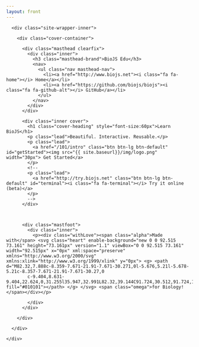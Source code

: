 ```yaml
---
layout: front
---
```


<div class="site-wrapper">

      <div class="site-wrapper-inner">

        <div class="cover-container">

          <div class="masthead clearfix">
            <div class="inner">
              <h3 class="masthead-brand">BioJS Edu</h3>
              <nav>
                <ul class="nav masthead-nav">
                  <li><a href="http://www.biojs.net"><i class="fa fa-home"></i> Home</a></li>
                  <li><a href="https://github.com/biojs/biojs"><i class="fa fa-github-alt"></i> GitHub</a></li>
                </ul>
              </nav>
            </div>
          </div>

          <div class="inner cover">
            <h1 class="cover-heading" style="font-size:60px">Learn BioJS</h1>
            <p class="lead">Beautiful. Interactive. Reusable.</p>
            <p class="lead">
              <a href="/101/intro" class="btn btn-lg btn-default" id="getStarted"><img src="{{ site.baseurl}}/img/logo.png" width="30px"> Get Started</a>
            </p>
            <!--
            <p class="lead">
              <a href="http://try.biojs.net" class="btn btn-lg btn-default" id="terminal"><i class="fa fa-terminal"></i> Try it online (beta)</a>
            </p>
            -->
          </div>



          <div class="mastfoot">
            <div class="inner">
              <p><div class="withLove"><span class="alpha">Made with</span> <svg class="heart" enable-background="new 0 0 92.515 73.161" height="73.161px" version="1.1" viewBox="0 0 92.515 73.161" width="92.515px" x="0px" xml:space="preserve" xmlns="http://www.w3.org/2000/svg" xmlns:xlink="http://www.w3.org/1999/xlink" y="0px"> <g> <path d="M82.32,7.888c-8.359-7.671-21.91-7.671-30.271,0l-5.676,5.21l-5.678-5.21c-8.357-7.671-21.91-7.671-30.27,0
            c-9.404,8.631-9.404,22.624,0,31.255l35.947,32.991L82.32,39.144C91.724,30.512,91.724,16.52,82.32,7.888z" fill="#010101"></path> </g> </svg> <span class="omega">for Biology!</span></div></p>

            </div>
          </div>

        </div>

      </div>

    </div>

<script>
    $('#getStarted').click(function() {
        $(".Menu").css("width", "100%");
        $(".Menu").css("left", "0");
        $('.pullButton').css("display", "none")
    });
    $('.Menu').click(function() {
        $(".Menu").css("width", "250px");
        $(".Menu").css("left", "-250px");
        $('.pullButton').css("display", "block")
    })
</script>



<script src="https://ajax.googleapis.com/ajax/libs/jquery/1.11.2/jquery.min.js"></script>
<script src="{{ site.baseurl}}/js/bootstrap.min.js"></script>
